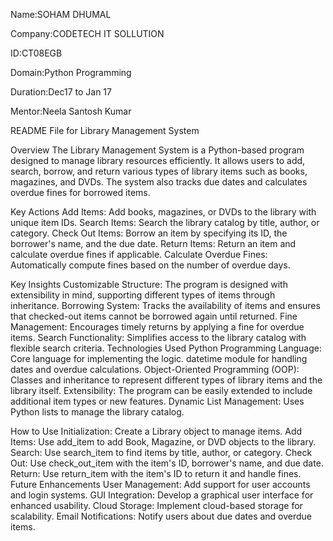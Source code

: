 Name:SOHAM DHUMAL

Company:CODETECH IT SOLLUTION

ID:CT08EGB

Domain:Python Programming

Duration:Dec17 to Jan 17

Mentor:Neela Santosh Kumar


README File for Library Management System

Overview
The Library Management System is a Python-based program designed to manage library resources efficiently. It allows users to add, search, borrow, and return various types of library items such as books, magazines, and DVDs. The system also tracks due dates and calculates overdue fines for borrowed items.

Key Actions
Add Items: Add books, magazines, or DVDs to the library with unique item IDs.
Search Items: Search the library catalog by title, author, or category.
Check Out Items: Borrow an item by specifying its ID, the borrower's name, and the due date.
Return Items: Return an item and calculate overdue fines if applicable.
Calculate Overdue Fines: Automatically compute fines based on the number of overdue days.

Key Insights
Customizable Structure: The program is designed with extensibility in mind, supporting different types of items through inheritance.
Borrowing System: Tracks the availability of items and ensures that checked-out items cannot be borrowed again until returned.
Fine Management: Encourages timely returns by applying a fine for overdue items.
Search Functionality: Simplifies access to the library catalog with flexible search criteria.
Technologies Used
Python Programming Language:
Core language for implementing the logic.
datetime module for handling dates and overdue calculations.
Object-Oriented Programming (OOP):
Classes and inheritance to represent different types of library items and the library itself.
Extensibility:
The program can be easily extended to include additional item types or new features.
Dynamic List Management:
Uses Python lists to manage the library catalog.

How to Use
Initialization: Create a Library object to manage items.
Add Items: Use add_item to add Book, Magazine, or DVD objects to the library.
Search: Use search_item to find items by title, author, or category.
Check Out: Use check_out_item with the item's ID, borrower's name, and due date.
Return: Use return_item with the item's ID to return it and handle fines.
Future Enhancements
User Management: Add support for user accounts and login systems.
GUI Integration: Develop a graphical user interface for enhanced usability.
Cloud Storage: Implement cloud-based storage for scalability.
Email Notifications: Notify users about due dates and overdue items.






